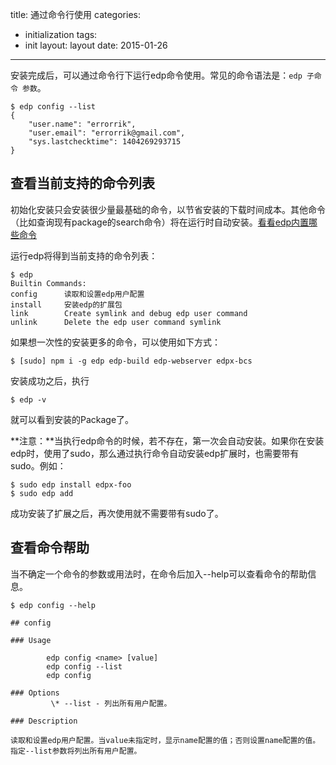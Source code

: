 title: 通过命令行使用
categories:
- initialization
tags:
-  init
layout:
    layout
date:
    2015-01-26
---

安装完成后，可以通过命令行下运行edp命令使用。常见的命令语法是：`edp 子命令 参数`。

```
$ edp config --list
{
    "user.name": "errorrik",
    "user.email": "errorrik@gmail.com",
    "sys.lastchecktime": 1404269293715
}
```

## 查看当前支持的命令列表

初始化安装只会安装很少量最基础的命令，以节省安装的下载时间成本。其他命令（比如查询现有package的search命令）将在运行时自动安装。[看看edp内置哪些命令](https://github.com/ecomfe/edp/wiki/Edp-Commands#builtin-commands)

运行edp将得到当前支持的命令列表：

```
$ edp   
Builtin Commands:  
config      读取和设置edp用户配置  
install     安装edp的扩展包  
link        Create symlink and debug edp user command  
unlink      Delete the edp user command symlink   
```

如果想一次性的安装更多的命令，可以使用如下方式：

```
$ [sudo] npm i -g edp edp-build edp-webserver edpx-bcs
```

安装成功之后，执行

```
$ edp -v
```

就可以看到安装的Package了。

**注意：**当执行edp命令的时候，若不存在，第一次会自动安装。如果你在安装edp时，使用了sudo，那么通过执行命令自动安装edp扩展时，也需要带有sudo。例如：  

```
$ sudo edp install edpx-foo  
$ sudo edp add  
```

成功安装了扩展之后，再次使用就不需要带有sudo了。


## 查看命令帮助

当不确定一个命令的参数或用法时，在命令后加入--help可以查看命令的帮助信息。

```
$ edp config --help 
 
## config  

### Usage  

        edp config <name> [value]  
        edp config --list  
        edp config  

### Options  
         \* --list - 列出所有用户配置。  

### Description  

读取和设置edp用户配置。当value未指定时，显示name配置的值；否则设置name配置的值。指定--list参数将列出所有用户配置。
```

